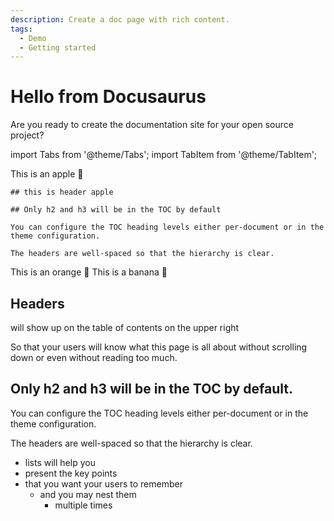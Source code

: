 ```yaml
---
description: Create a doc page with rich content.
tags:
  - Demo
  - Getting started
---
```


# Hello from Docusaurus

Are you ready to create the documentation site for your open source project?

import Tabs from '@theme/Tabs';
import TabItem from '@theme/TabItem';

<Tabs>
  <TabItem value="apple" label="Apple" default>
    This is an apple 🍎

    ## this is header apple

	## Only h2 and h3 will be in the TOC by default

	You can configure the TOC heading levels either per-document or in the theme configuration.

	The headers are well-spaced so that the hierarchy is clear.


  </TabItem>
  <TabItem value="orange" label="Orange">
    This is an orange 🍊
  </TabItem>
  <TabItem value="banana" label="Banana">
    This is a banana 🍌
  </TabItem>
</Tabs>

## Headers

will show up on the table of contents on the upper right

So that your users will know what this page is all about without scrolling down or even without reading too much.

## Only h2 and h3 will be in the TOC by default.

You can configure the TOC heading levels either per-document or in the theme configuration.

The headers are well-spaced so that the hierarchy is clear.

- lists will help you
- present the key points
- that you want your users to remember
  - and you may nest them
    - multiple times

